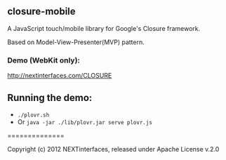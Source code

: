 closure-mobile
--------------

A JavaScript touch/mobile library for Google's Closure framework.

Based on Model-View-Presenter(MVP) pattern.

### Demo (WebKit only):
http://nextinterfaces.com/CLOSURE

Running the demo:
-----------------
* `./plovr.sh`
* Or `java -jar ./lib/plovr.jar serve plovr.js`

==============

Copyright (c) 2012 NEXTinterfaces, released under Apache License v.2.0